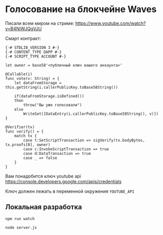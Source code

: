 # Голосование на блокчейне Waves

Писали всем миром на стриме: https://www.youtube.com/watch?v=B4NiWJQgVJU

Смарт контракт:

```
{-# STDLIB_VERSION 3 #-}
{-# CONTENT_TYPE DAPP #-}
{-# SCRIPT_TYPE ACCOUNT #-}

let owner = base58'<публичный ключ вашего аккаунта>'

@Callable(i)
func vote(v: String) = {
    let dataFromStorage = this.getString(i.callerPublicKey.toBase58String())

    if(dataFromStorage.isDefined())
    then
        throw("Вы уже голосовали")
    else
        WriteSet([DataEntry(i.callerPublicKey.toBase58String(), v)])
}

@Verifier(tx)
func verify() = {
    match tx {
        case t:SetScriptTransaction => sigVerify(tx.bodyBytes, tx.proofs[0], owner)
        case c:InvokeScriptTransaction => true
        case d:DataTransaction => true
        case _ => false
    }
}
```

Вам понадобится ключ youtube api https://console.developers.google.com/apis/credentials

Ключ должен лежать в переменной окружения `YOUTUBE_API`

## Локальная разработка

`npm run watch`

`node server.js`
